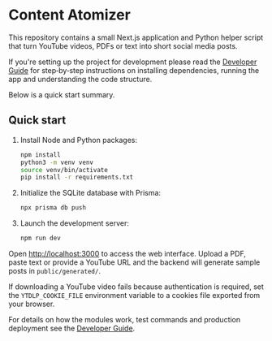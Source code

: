 # Content Atomizer

This repository contains a small Next.js application and Python helper script that turn YouTube videos, PDFs or text into short social media posts.

If you're setting up the project for development please read the [Developer Guide](./DEVELOPER_GUIDE.md) for step‑by‑step instructions on installing dependencies, running the app and understanding the code structure.

Below is a quick start summary.

## Quick start

1. Install Node and Python packages:
   ```bash
   npm install
   python3 -m venv venv
   source venv/bin/activate
   pip install -r requirements.txt
   ```
2. Initialize the SQLite database with Prisma:
   ```bash
   npx prisma db push
   ```
3. Launch the development server:
   ```bash
   npm run dev
   ```

Open [http://localhost:3000](http://localhost:3000) to access the web interface. Upload a PDF, paste text or provide a YouTube URL and the backend will generate sample posts in `public/generated/`.

If downloading a YouTube video fails because authentication is required, set the
`YTDLP_COOKIE_FILE` environment variable to a cookies file exported from your browser.

For details on how the modules work, test commands and production deployment see the [Developer Guide](./DEVELOPER_GUIDE.md).
